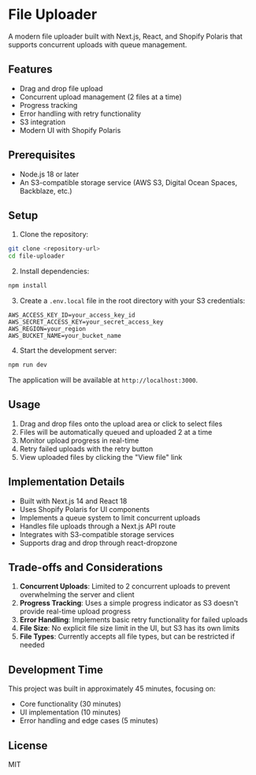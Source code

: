 # File Uploader

A modern file uploader built with Next.js, React, and Shopify Polaris that supports concurrent uploads with queue management.

## Features

- Drag and drop file upload
- Concurrent upload management (2 files at a time)
- Progress tracking
- Error handling with retry functionality
- S3 integration
- Modern UI with Shopify Polaris

## Prerequisites

- Node.js 18 or later
- An S3-compatible storage service (AWS S3, Digital Ocean Spaces, Backblaze, etc.)

## Setup

1. Clone the repository:
```bash
git clone <repository-url>
cd file-uploader
```

2. Install dependencies:
```bash
npm install
```

3. Create a `.env.local` file in the root directory with your S3 credentials:
```
AWS_ACCESS_KEY_ID=your_access_key_id
AWS_SECRET_ACCESS_KEY=your_secret_access_key
AWS_REGION=your_region
AWS_BUCKET_NAME=your_bucket_name
```

4. Start the development server:
```bash
npm run dev
```

The application will be available at `http://localhost:3000`.

## Usage

1. Drag and drop files onto the upload area or click to select files
2. Files will be automatically queued and uploaded 2 at a time
3. Monitor upload progress in real-time
4. Retry failed uploads with the retry button
5. View uploaded files by clicking the "View file" link

## Implementation Details

- Built with Next.js 14 and React 18
- Uses Shopify Polaris for UI components
- Implements a queue system to limit concurrent uploads
- Handles file uploads through a Next.js API route
- Integrates with S3-compatible storage services
- Supports drag and drop through react-dropzone

## Trade-offs and Considerations

1. **Concurrent Uploads**: Limited to 2 concurrent uploads to prevent overwhelming the server and client
2. **Progress Tracking**: Uses a simple progress indicator as S3 doesn't provide real-time upload progress
3. **Error Handling**: Implements basic retry functionality for failed uploads
4. **File Size**: No explicit file size limit in the UI, but S3 has its own limits
5. **File Types**: Currently accepts all file types, but can be restricted if needed

## Development Time

This project was built in approximately 45 minutes, focusing on:
- Core functionality (30 minutes)
- UI implementation (10 minutes)
- Error handling and edge cases (5 minutes)

## License

MIT
